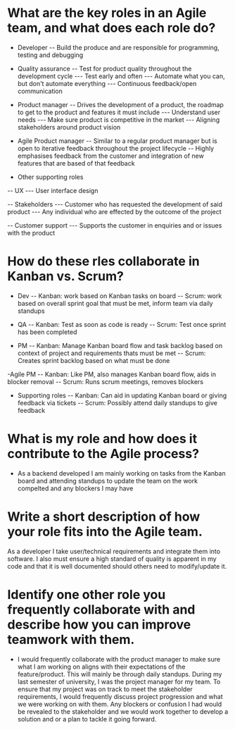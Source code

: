 # What are the key roles in an Agile team, and what does each role do?

- Developer
-- Build the produce and are responsible for programming, testing and debugging

- Quality assurance
-- Test for product quality throughout the development cycle
--- Test early and often
--- Automate what you can, but don't automate everything
--- Continuous feedback/open communication

- Product manager
-- Drives the development of a product, the roadmap to get to the product and features it must include
--- Understand user needs
--- Make sure product is competitive in the market
--- Aligning stakeholders around product vision

- Agile Product manager
-- Similar to a regular product manager but is open to iterative feedback throughout the project lifecycle
-- Highly emphasises feedback from the customer and integration of new features that are based of that feedback


- Other supporting roles

-- UX
--- User interface design

-- Stakeholders
--- Customer who has requested the development of said product
--- Any individual who are effected by the outcome of the project

-- Customer support
--- Supports the customer in enquiries and or issues with the product

# How do these rles collaborate in Kanban vs. Scrum?

- Dev
-- Kanban: work based on Kanban tasks on board
-- Scrum: work based on overall sprint goal that must be met, inform team via daily standups


- QA
-- Kanban: Test as soon as code is ready
-- Scrum: Test once sprint has been completed

- PM
-- Kanban: Manage Kanban board flow and task backlog based on context of project and requirements thats must be met
-- Scrum: Creates sprint backlog based on what must be done

-Agile PM
-- Kanban: Like PM, also manages Kanban board flow, aids in blocker removal
-- Scrum: Runs scrum meetings, removes blockers

- Supporting roles
-- Kanban: Can aid in updating Kanban board or giving feedback via tickets
-- Scrum: Possibly attend daily standups to give feedback


# What is my role and how does it contribute to the Agile process?
- As a backend developed I am mainly working on tasks from the Kanban board and attending standups to update the team on the work compelted and any blockers I may have


# Write a short description of how your role fits into the Agile team.
As a developer I take user/technical requirements and integrate them into software. I also must ensure a high standard of quality is apparent in my code and that it is well documented should others need to modify/update it.  


# Identify one other role you frequently collaborate with and describe how you can improve teamwork with them.
- I would frequently collaborate with the product manager to make sure what I am working on aligns with their expectations of the feature/product. This will mainly be through daily standups. During my last semester of university, I was the project manager for my team. To ensure that my project was on track to meet the stakeholder requirements, I would frequently discuss project progression and what we were working on with them. Any blockers or confusion I had would be revealed to the stakeholder and we would work together to develop a solution and or a plan to tackle it going forward. 

